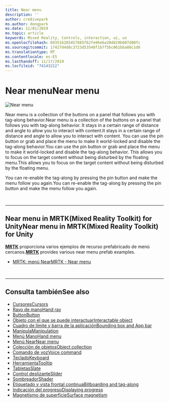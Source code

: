 ```yaml
---
title: Near menu
description: ''
author: cre8ivepark
ms.author: dongpark
ms.date: 11/01/2019
ms.topic: article
keywords: Mixed Reality, Controls, interaction, ui, ux
ms.openlocfilehash: 693516285457885f62fe96e6a20d829b007d80fc
ms.sourcegitcommit: 17427d4d8c3723d53540f1b7f5bc061bba08c1d6
ms.translationtype: MT
ms.contentlocale: es-ES
ms.lasthandoff: 11/17/2019
ms.locfileid: "74143212"
---
```

# <a name="near-menu"></a><span data-ttu-id="1c661-103">Near menu</span><span class="sxs-lookup"><span data-stu-id="1c661-103">Near menu</span></span>

![Near menu](images/UX/UX_Hero_NearMenu.jpg)

<span data-ttu-id="1c661-105">Near menu is a collection of the buttons on a panel that follows you with tag-along behavior.</span><span class="sxs-lookup"><span data-stu-id="1c661-105">Near menu is a collection of the buttons on a panel that follows you with tag-along behavior.</span></span> <span data-ttu-id="1c661-106">It stays in a certain range of distance and angle to allow you to interact with content.</span><span class="sxs-lookup"><span data-stu-id="1c661-106">It stays in a certain range of distance and angle to allow you to interact with content.</span></span> <span data-ttu-id="1c661-107">You can use the pin button or grab and place the menu to make it world-locked and disable the tag-along behavior.</span><span class="sxs-lookup"><span data-stu-id="1c661-107">You can use the pin button or grab and place the menu to make it world-locked and disable the tag-along behavior.</span></span> <span data-ttu-id="1c661-108">This allows you to focus on the target content without being disturbed by the floating menu.</span><span class="sxs-lookup"><span data-stu-id="1c661-108">This allows you to focus on the target content without being disturbed by the floating menu.</span></span>

<span data-ttu-id="1c661-109">You can re-enable the tag-along by pressing the pin button and make the menu follow you again.</span><span class="sxs-lookup"><span data-stu-id="1c661-109">You can re-enable the tag-along by pressing the pin button and make the menu follow you again.</span></span>

<br>

---

## <a name="near-menu-in-mrtkmixed-reality-toolkit-for-unity"></a><span data-ttu-id="1c661-110">Near menu in MRTK(Mixed Reality Toolkit) for Unity</span><span class="sxs-lookup"><span data-stu-id="1c661-110">Near menu in MRTK(Mixed Reality Toolkit) for Unity</span></span>
<span data-ttu-id="1c661-111">**[MRTK](https://github.com/Microsoft/MixedRealityToolkit-Unity)** proporciona varios ejemplos de recurso prefabricado de menú cercanos.</span><span class="sxs-lookup"><span data-stu-id="1c661-111">**[MRTK](https://github.com/Microsoft/MixedRealityToolkit-Unity)** provides various near menu prefab examples.</span></span>

* [<span data-ttu-id="1c661-112">MRTK: menú Near</span><span class="sxs-lookup"><span data-stu-id="1c661-112">MRTK - Near menu</span></span>](https://microsoft.github.io/MixedRealityToolkit-Unity/Documentation/README_NearMenu.html)


<br>

---


## <a name="see-also"></a><span data-ttu-id="1c661-113">Consulta también</span><span class="sxs-lookup"><span data-stu-id="1c661-113">See also</span></span>

* [<span data-ttu-id="1c661-114">Cursores</span><span class="sxs-lookup"><span data-stu-id="1c661-114">Cursors</span></span>](cursors.md)
* [<span data-ttu-id="1c661-115">Rayo de mano</span><span class="sxs-lookup"><span data-stu-id="1c661-115">Hand ray</span></span>](point-and-commit.md)
* [<span data-ttu-id="1c661-116">Button</span><span class="sxs-lookup"><span data-stu-id="1c661-116">Button</span></span>](button.md)
* [<span data-ttu-id="1c661-117">Objeto con el que se puede interactuar</span><span class="sxs-lookup"><span data-stu-id="1c661-117">Interactable object</span></span>](interactable-object.md)
* [<span data-ttu-id="1c661-118">Cuadro de límite y barra de la aplicación</span><span class="sxs-lookup"><span data-stu-id="1c661-118">Bounding box and App bar</span></span>](app-bar-and-bounding-box.md)
* [<span data-ttu-id="1c661-119">Manipula</span><span class="sxs-lookup"><span data-stu-id="1c661-119">Manipulation</span></span>](direct-manipulation.md)
* [<span data-ttu-id="1c661-120">Menú Mano</span><span class="sxs-lookup"><span data-stu-id="1c661-120">Hand menu</span></span>](hand-menu.md)
* [<span data-ttu-id="1c661-121">Menú Near</span><span class="sxs-lookup"><span data-stu-id="1c661-121">Near menu</span></span>](near-menu.md)
* [<span data-ttu-id="1c661-122">Colección de objetos</span><span class="sxs-lookup"><span data-stu-id="1c661-122">Object collection</span></span>](object-collection.md)
* [<span data-ttu-id="1c661-123">Comando de voz</span><span class="sxs-lookup"><span data-stu-id="1c661-123">Voice command</span></span>](voice-input.md)
* [<span data-ttu-id="1c661-124">Teclado</span><span class="sxs-lookup"><span data-stu-id="1c661-124">Keyboard</span></span>](keyboard.md)
* [<span data-ttu-id="1c661-125">Herramienta</span><span class="sxs-lookup"><span data-stu-id="1c661-125">Tooltip</span></span>](tooltip.md)
* [<span data-ttu-id="1c661-126">Tabletas</span><span class="sxs-lookup"><span data-stu-id="1c661-126">Slate</span></span>](slate.md)
* [<span data-ttu-id="1c661-127">Control deslizante</span><span class="sxs-lookup"><span data-stu-id="1c661-127">Slider</span></span>](slider.md)
* [<span data-ttu-id="1c661-128">Sombreador</span><span class="sxs-lookup"><span data-stu-id="1c661-128">Shader</span></span>](shader.md)
* [<span data-ttu-id="1c661-129">Etiquetado y vista frontal continua</span><span class="sxs-lookup"><span data-stu-id="1c661-129">Billboarding and tag-along</span></span>](billboarding-and-tag-along.md)
* [<span data-ttu-id="1c661-130">Indicación del progreso</span><span class="sxs-lookup"><span data-stu-id="1c661-130">Displaying progress</span></span>](progress.md)
* [<span data-ttu-id="1c661-131">Magnetismo de superficie</span><span class="sxs-lookup"><span data-stu-id="1c661-131">Surface magnetism</span></span>](surface-magnetism.md)
